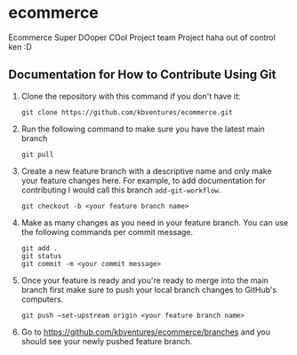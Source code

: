 # ecommerce

Ecommerce Super DOoper COol Project team Project
haha out of control ken
:D

## Documentation for How to Contribute Using Git

1. Clone the repository with this command if you don't have it:

   ```shell
   git clone https://github.com/kbventures/ecommerce.git
   ```

2. Run the following command to make sure you have the latest main branch

   ```shell
   git pull
   ```

3. Create a new feature branch with a descriptive name and only make your feature changes here. For example, to add documentation for contributing I would call this branch `add-git-workflow`.

   ```shell
   git checkout -b <your feature branch name>
   ```

4. Make as many changes as you need in your feature branch. You can use the following commands per commit message.

   ```shell
   git add .
   git status
   git commit -m <your commit message>
   ```

5. Once your feature is ready and you're ready to merge into the main branch first make sure to push your local branch changes to GitHub's computers.

   ```shell
   git push –set-upstream origin <your feature branch name>
   ```

6. Go to https://github.com/kbventures/ecommerce/branches and you should see your newly pushed feature branch.
